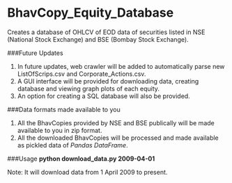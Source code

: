 # BhavCopy_Equity_Database
Creates a database of OHLCV of EOD data of securities listed in NSE (National Stock Exchange) and BSE (Bombay Stock Exchange).

###Future Updates
1. In future updates, web crawler will be added to automatically parse new ListOfScrips.csv and Corporate_Actions.csv.
2. A GUI interface will be provided for downloading data, creating database and viewing graph plots of each equity.
3. An option for creating a SQL database will also be provided.

###Data formats made available to you
1. All the BhavCopies provided by NSE and BSE publically will be made available to you in zip format.
2. All the downloaded BhavCopies will be processed and made available as pickled data of *Pandas DataFrame*.

###Usage
**python download_data.py 2009-04-01**

Note: It will download data from 1 April 2009 to present.
